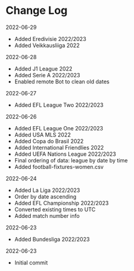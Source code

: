 # Change Log

2022-06-29
* Added Eredivisie 2022/2023
* Added Veikkausliiga 2022

2022-06-28
* Added J1 League 2022
* Added Serie A 2022/2023
* Enabled remote Bot to clean old dates

2022-06-27
* Added EFL League Two 2022/2023

2022-06-26
* Added EFL League One 2022/2023
* Added USA MLS 2022
* Added Copa do Brasil 2022
* Added International Friendlies 2022
* Added UEFA Nations League 2022/2023
* Final ordering of data: league by date by time
* Added football-fixtures-women.csv

2022-06-24
* Added La Liga 2022/2023
* Order by date ascending
* Added EFL Championship 2022/2023
* Converted existing times to UTC
* Added match number info

2022-06-23
* Added Bundesliga 2022/2023

2022-06-23
* Initial commit
